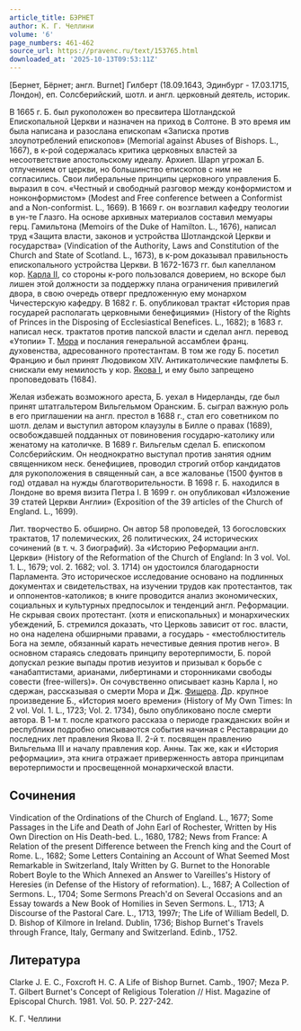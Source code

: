 ```yaml
---
article_title: БЭРНЕТ
author: К. Г. Челлини
volume: '6'
page_numbers: 461-462
source_url: https://pravenc.ru/text/153765.html
downloaded_at: '2025-10-13T09:53:11Z'
---
```


[Бернет, Бёрнет; англ. Burnet] Гилберт (18.09.1643, Эдинбург - 17.03.1715, Лондон), еп. Солсберийский, шотл. и англ. церковный деятель, историк.

В 1665 г. Б. был рукоположен во пресвитера Шотландской Епископальной Церкви и назначен на приход в Солтоне. В это время им была написана и разослана епископам «Записка против злоупотреблений епископов» (Memorial against Abuses of Bishops. L., 1667), в к-рой содержалась критика церковных властей за несоответствие апостольскому идеалу. Архиеп. Шарп угрожал Б. отлучением от церкви, но большинство епископов с ним не согласились. Свои либеральные принципы церковного управления Б. выразил в соч. «Честный и свободный разговор между конформистом и нонконформистом» (Modest and Free conference between a Conformist and a Non-conformist. L., 1669). В 1669 г. он возглавил кафедру теологии в ун-те Глазго. На основе архивных материалов составил мемуары герц. Гамильтона (Memoirs of the Duke of Hamilton. L., 1676), написал труд «Защита власти, законов и устройства Шотландской Церкви и государства» (Vindication of the Authority, Laws and Constitution of the Church and State of Scotland. L., 1673), в к-ром доказывал правильность епископального устройства Церкви. В 1672-1673 гг. был капелланом кор. [Карла II](<https://pravenc.ru/text/Карла II.html>), со стороны к-рого пользовался доверием, но вскоре был лишен этой должности за поддержку плана ограничения привилегий двора, в свою очередь отверг предложенную ему монархом Чичестерскую кафедру. В 1682 г. Б. опубликовал трактат «История прав государей располагать церковными бенефициями» (History of the Rights of Princes in the Disposing of Ecclesiastical Benefices. L., 1682); в 1683 г. написал неск. трактатов против папской власти и сделал англ. перевод «Утопии» Т. [Мора](https://pravenc.ru/text/Мора.html) и послания генеральной ассамблеи франц. духовенства, адресованного протестантам. В том же году Б. посетил Францию и был принят Людовиком XIV. Антикатолические памфлеты Б. снискали ему немилость у кор. [Якова I](<https://pravenc.ru/text/Якова I.html>), и ему было запрещено проповедовать (1684).

Желая избежать возможного ареста, Б. уехал в Нидерланды, где был принят штатгальтером Вильгельмом Оранским. Б. сыграл важную роль в его приглашении на англ. престол в 1688 г., стал его советником по шотл. делам и выступил автором клаузулы в Билле о правах (1689), освобождавшей подданных от повиновения государю-католику или женатому на католичке. В 1689 г. Вильгельм сделал Б. епископом Солсберийским. Он неоднократно выступал против занятия одним священником неск. бенефициев, проводил строгий отбор кандидатов для рукоположения в священный сан, а все жалованье (1500 фунтов в год) отдавал на нужды благотворительности. В 1698 г. Б. находился в Лондоне во время визита Петра I. В 1699 г. он опубликовал «Изложение 39 статей Церкви Англии» (Exposition of the 39 articles of the Church of England. L., 1699).

Лит. творчество Б. обширно. Он автор 58 проповедей, 13 богословских трактатов, 17 полемических, 26 политических, 24 исторических сочинений (в т. ч. 3 биографий). За «Историю Реформации англ. Церкви» (History of the Reformation of the Church of England: In 3 vol. Vol. 1. L., 1679; vol. 2. 1682; vol. 3. 1714) он удостоился благодарности Парламента. Это историческое исследование основано на подлинных документах и свидетельствах, на изучении трудов как протестантов, так и оппонентов-католиков; в книге проводится анализ экономических, социальных и культурных предпосылок и тенденций англ. Реформации. Не скрывая своих протестант. (хотя и епископальных) и монархических убеждений, Б. стремился доказать, что Церковь зависит от гос. власти, но она наделена обширными правами, а государь - «местоблюститель Бога на земле, обязанный карать нечестивые деяния против него». В основном стараясь следовать принципу веротерпимости, Б. порой допускал резкие выпады против иезуитов и призывал к борьбе с «анабаптистами, арианами, либертинами и сторонниками свободы совести (free-willers)». Он сочувственно описывает казнь Карла I, но сдержан, рассказывая о смерти Мора и Дж. [Фишера](https://pravenc.ru/text/Фишера.html). Др. крупное произведение Б., «История моего времени» (History of My Own Times: In 2 vol. Vol. 1. L., 1723; Vol. 2. 1734), было опубликовано после смерти автора. В 1-м т. после краткого рассказа о периоде гражданских войн и республики подробно описываются события начиная с Реставрации до последних лет правления Якова II. 2-й т. посвящен правлению Вильгельма III и началу правления кор. Анны. Так же, как и «История реформации», эта книга отражает приверженность автора принципам веротерпимости и просвещенной монархической власти.

## Сочинения

Vindication of the Ordinations of the Church of England. L., 1677; Some Passages in the Life and Death of John Earl of Rochester, Written by His Own Direction on His Death-bed. L., 1680, 1782; News from France: A Relation of the present Difference between the French king and the Court of Rome. L., 1682; Some Letters Containing an Account of What Seemed Most Remarkable in Switzerland, Italy Written by G. Burnet to the Honorable Robert Boyle to the Which Annexed an Answer to Vareilles's History of Heresies (in Defense of the History of reformation). L., 1687; A Collection of Sermons. L., 1704; Some Sermons Preach'd on Several Occasions and an Essay towards a New Book of Homilies in Seven Sermons. L., 1713; A Discourse of the Pastoral Care. L., 1713, 1997r; The Life of William Bedell, D. D. Bishop of Kilmore in Ireland. Dublin, 1736; Bishop Burnet's Travels through France, Italy, Germany and Switzerland. Edinb., 1752.

## Литература

Clarke J. E. C., Foxcroft H. C. A Life of Bishop Burnet. Camb., 1907; Meza P. T. Gilbert Burnet's Сoncept of Religious Toleration // Hist. Magazine of Episcopal Church. 1981. Vol. 50. P. 227-242.

К. Г. Челлини
